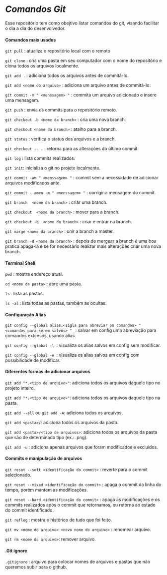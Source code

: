# _Comandos Git_  

Esse repositório tem como obejtivo listar comandos do git, visando facilitar o dia a dia do desenvolvedor. 

#### Comandos mais usados 


`git pull` : atualiza o repositório local com o remoto

`git clone` : cria uma pasta em seu computador com o nome do repositório e clona todos os arquivos localmente.

`git add .` : adiciona todos os arquivos antes de commitá-lo.

`git add <nome do arquivo>` : adiciona um arquivo antes de commitá-lo.

`git commit -m " <menssagem> "` : commita um arquivo adicionado e insere uma mensagem.

`git push` : envia os commits para o repositório remoto.

`git checkout -b <nome da branch>` : cria uma nova branch.

`git checkout <nome da branch>` : atalho para a branch.

`git status` : verifica o status dos arquivos e a branch.

`git checkout -- .` : retorna para as alterações do último commit.

`git log` : lista commits realizados.

`git init`: inicializa o git no projeto localmente.

`git commit -am " <menssagem> "` : commit sem a necessidade de adicionar arquivos modificados ante.

`git commit --amen -m " <menssagem> "` : corrigir a mensagem do commit.

`git branch  <nome da branch>` : criar uma branch.

`git checkout  <nome da branch>` : mover para a branch.

`git checkout -b  <nome da branch>` : criar e entrar na branch.

`git marge <nome da branch>` : unir a branch a master.

`git branch -d <nome da branch>` : depois de mergear a branch é uma boa pratica apaga-lá e se for necessário realizar mais alterações criar uma nova branch.

#### Terminal Shell 

`pwd` : mostra endereço atual.

`cd <nome da pasta>` : abre uma pasta.

`ls` : lista as pastas.

`ls -al` : lista todas as pastas, também as ocultas.


#### Configuração Alias

`git config --global alias.<sigla para abreviar os comandos> " <comandos para serem salvos> " ` : salvar em config uma abreviação para comandos extensos, usando alias.

`git config --global -l `: visualiza os alias salvos em config sem modificar.

`git config --global -e `: visualiza os alias salvos em config com possibilidade de modificar.


#### Diferentes formas de adicionar arquivos

`git add "*.<tipo de arquivo>"`: adiciona todos os arquivos daquele tipo no projeto inteiro.

`git add "*.<tipo de arquivo>"`: adiciona todos os arquivos daquele tipo na pasta.

`git add --all` ou `git add -A`: adiciona todos os arquivos.

`git add <pasta>/`: adiciona todos os arquivos da pasta.

`git add <pasta>/<tipo de arquivos>`: adiciona todos os arquivos da pasta que são de determinado tipo (ex.: .png).

`git add -u` : adiciona apenas arquivos que foram modificados e excluídos.


#### Commits e manipulação de arquivos

`git reset --soft <identificação do commit>` : reverte para o commit selecionado.

`git reset --mixed <identificação do commit>` : apaga o commit da linha do tempo, porém mantem as modificações.

`git reset --hard <identificação do commit>` : apaga as modificações e os commits realizados após o commit que retornamos, ou retorna ao estado do commit identificado.

`git reflog` : mostra o histórico de tudo que foi feito. 

`git mv <nome do arquivo> <novo nome do arquivo>` : renomear arquivo.

`git rm <nome do arquivo>`: remover arquivo.

#### .Git ignore

`.gitignore` : arquivo para colocar nomes de arquivos e pastas que não queremos subir para o github.